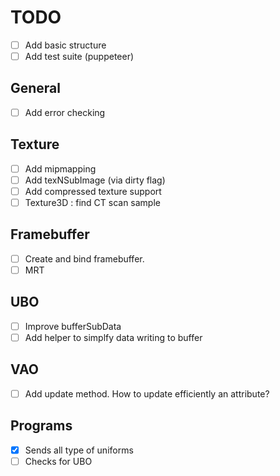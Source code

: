 # TODO

* [ ] Add basic structure
* [ ] Add test suite (puppeteer)

## General

* [ ] Add error checking

## Texture

* [ ] Add mipmapping
* [ ] Add texNSubImage (via dirty flag)
* [ ] Add compressed texture support
* [ ] Texture3D : find CT scan sample

## Framebuffer

* [ ] Create and bind framebuffer.
* [ ] MRT

## UBO

* [ ] Improve bufferSubData
* [ ] Add helper to simplfy data writing to buffer

## VAO 

* [ ] Add update method. How to update efficiently an attribute?

## Programs

* [X] Sends all type of uniforms
* [ ] Checks for UBO
